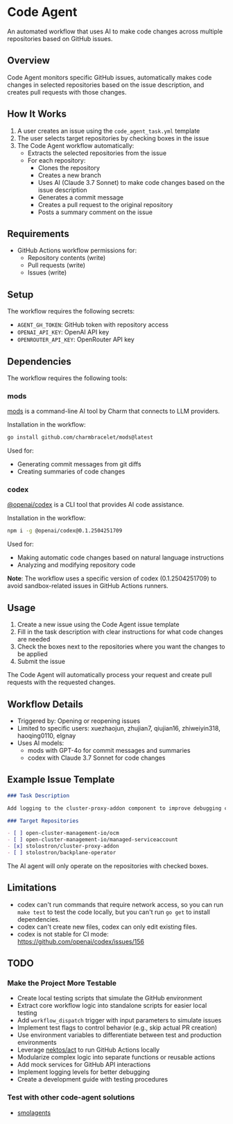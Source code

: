 # Code Agent

An automated workflow that uses AI to make code changes across multiple repositories based on GitHub issues.

## Overview

Code Agent monitors specific GitHub issues, automatically makes code changes in selected repositories based on the issue description, and creates pull requests with those changes.

## How It Works

1. A user creates an issue using the `code_agent_task.yml` template
2. The user selects target repositories by checking boxes in the issue
3. The Code Agent workflow automatically:
   - Extracts the selected repositories from the issue
   - For each repository:
     - Clones the repository
     - Creates a new branch
     - Uses AI (Claude 3.7 Sonnet) to make code changes based on the issue description
     - Generates a commit message
     - Creates a pull request to the original repository
     - Posts a summary comment on the issue

## Requirements

- GitHub Actions workflow permissions for:
  - Repository contents (write)
  - Pull requests (write)
  - Issues (write)

## Setup

The workflow requires the following secrets:

- `AGENT_GH_TOKEN`: GitHub token with repository access
- `OPENAI_API_KEY`: OpenAI API key
- `OPENROUTER_API_KEY`: OpenRouter API key

## Dependencies

The workflow requires the following tools:

### mods

[mods](https://github.com/charmbracelet/mods) is a command-line AI tool by Charm that connects to LLM providers.

Installation in the workflow:

```bash
go install github.com/charmbracelet/mods@latest
```

Used for:

- Generating commit messages from git diffs
- Creating summaries of code changes

### codex

[@openai/codex](https://www.npmjs.com/package/@openai/codex) is a CLI tool that provides AI code assistance.

Installation in the workflow:

```bash
npm i -g @openai/codex@0.1.2504251709
```

Used for:

- Making automatic code changes based on natural language instructions
- Analyzing and modifying repository code

**Note**: The workflow uses a specific version of codex (0.1.2504251709) to avoid sandbox-related issues in GitHub Actions runners.

## Usage

1. Create a new issue using the Code Agent issue template
2. Fill in the task description with clear instructions for what code changes are needed
3. Check the boxes next to the repositories where you want the changes to be applied
4. Submit the issue

The Code Agent will automatically process your request and create pull requests with the requested changes.

## Workflow Details

- Triggered by: Opening or reopening issues
- Limited to specific users: xuezhaojun, zhujian7, qiujian16, zhiweiyin318, haoqing0110, elgnay
- Uses AI models:
  - mods with GPT-4o for commit messages and summaries
  - codex with Claude 3.7 Sonnet for code changes

## Example Issue Template

```markdown
### Task Description

Add logging to the cluster-proxy-addon component to improve debugging capabilities.

### Target Repositories

- [ ] open-cluster-management-io/ocm
- [ ] open-cluster-management-io/managed-serviceaccount
- [x] stolostron/cluster-proxy-addon
- [ ] stolostron/backplane-operator
```

The AI agent will only operate on the repositories with checked boxes.

## Limitations

- codex can't run commands that require network access, so you can run `make test` to test the code locally, but you can't run `go get` to install dependencies.
- codex can't create new files, codex can only edit existing files.
- codex is not stable for CI mode: https://github.com/openai/codex/issues/156

## TODO

### Make the Project More Testable

- Create local testing scripts that simulate the GitHub environment
- Extract core workflow logic into standalone scripts for easier local testing
- Add `workflow_dispatch` trigger with input parameters to simulate issues
- Implement test flags to control behavior (e.g., skip actual PR creation)
- Use environment variables to differentiate between test and production environments
- Leverage [nektos/act](https://github.com/nektos/act) to run GitHub Actions locally
- Modularize complex logic into separate functions or reusable actions
- Add mock services for GitHub API interactions
- Implement logging levels for better debugging
- Create a development guide with testing procedures

### Test with other code-agent solutions

- [smolagents](https://github.com/huggingface/smolagents?tab=readme-ov-file)
